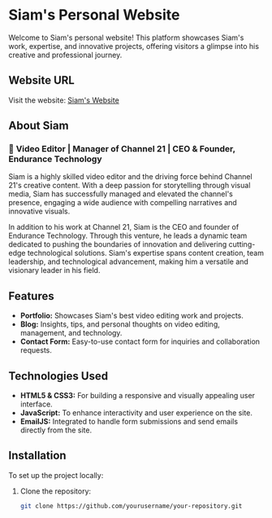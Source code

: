 # **Siam's Personal Website**

Welcome to Siam's personal website! This platform showcases Siam's work, expertise, and innovative projects, offering visitors a glimpse into his creative and professional journey.

## **Website URL**
Visit the website: [Siam's Website](https://sabbirahamedsiam101.github.io/my-portfolio-v1/)

## **About Siam**

### 👤 **Video Editor | Manager of Channel 21 | CEO & Founder, Endurance Technology**

Siam is a highly skilled video editor and the driving force behind Channel 21's creative content. With a deep passion for storytelling through visual media, Siam has successfully managed and elevated the channel's presence, engaging a wide audience with compelling narratives and innovative visuals.

In addition to his work at Channel 21, Siam is the CEO and founder of Endurance Technology. Through this venture, he leads a dynamic team dedicated to pushing the boundaries of innovation and delivering cutting-edge technological solutions. Siam's expertise spans content creation, team leadership, and technological advancement, making him a versatile and visionary leader in his field.

## **Features**
- **Portfolio:** Showcases Siam's best video editing work and projects.
- **Blog:** Insights, tips, and personal thoughts on video editing, management, and technology.
- **Contact Form:** Easy-to-use contact form for inquiries and collaboration requests.

## **Technologies Used**
- **HTML5 & CSS3:** For building a responsive and visually appealing user interface.
- **JavaScript:** To enhance interactivity and user experience on the site.
- **EmailJS:** Integrated to handle form submissions and send emails directly from the site.

## **Installation**
To set up the project locally:

1. Clone the repository:
   ```bash
   git clone https://github.com/yourusername/your-repository.git
